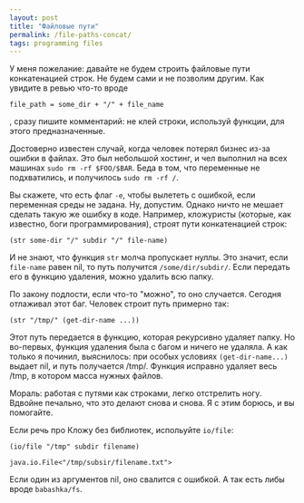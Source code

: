 ```yaml
---
layout: post
title: "Файловые пути"
permalink: /file-paths-concat/
tags: programming files
---
```


У меня пожелание: давайте не будем строить файловые пути конкатенацией строк. Не
будем сами и не позволим другим. Как увидите в ревью что-то вроде

~~~
file_path = some_dir + "/" + file_name
~~~

, сразу пишите комментарий: не клей строки, используй функции, для этого
предназначенные.

Достоверно известен случай, когда человек потерял бизнес из-за ошибки в
файлах. Это был небольшой хостинг, и чел выполнил на всех машинах `sudo rm -rf
$FOO/$BAR`. Беда в том, что переменные не подхватились, и получилось `sudo rm
-rf /`.

Вы скажете, что есть флаг `-e`, чтобы вылететь с ошибкой, если переменная среды
не задана. Ну, допустим. Однако ничто не мешает сделать такую же ошибку в
коде. Например, кложуристы (которые, как известно, боги программирования),
строят пути конкатенацией строк:

~~~
(str some-dir "/" subdir "/" file-name)
~~~

И не знают, что функция `str` молча пропускает нуллы. Это значит, если
`file-name` равен nil, то путь получится `/some/dir/subdir/`. Если передать его
в функцию удаления, можно удалить всю папку.

По закону подлости, если что-то "можно", то оно случается. Сегодня отлаживал
этот баг. Человек строит путь примерно так:

~~~
(str "/tmp/" (get-dir-name ...))
~~~

Этот путь передается в функцию, которая рекурсивно удаляет папку. Но во-первых,
функция удаления была с багом и ничего не удаляла. А как только я починил,
выяснилось: при особых условиях `(get-dir-name...)` выдает nil, и путь
получается /tmp/. Функция исправно удаляет весь /tmp, в котором масса нужных
файлов.

Мораль: работая с путями как строками, легко отстрелить ногу. Вдвойне печально,
что это делают снова и снова. Я с этим борюсь, и вы помогайте.

Если речь про Кложу без библиотек, испольуйте `io/file`:

~~~
(io/file "/tmp" subdir filename)

java.io.File<"/tmp/subsir/filename.txt">
~~~

Если один из аргументов nil, оно свалится с ошибкой. А так есть либы вроде
`babashka/fs`.

